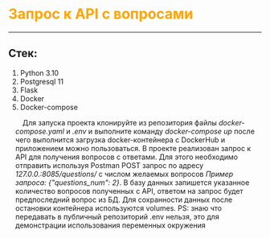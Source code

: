 # <span style="color: orange;">Запрос к API с вопросами</span>

---

## Стек:

1. Python 3.10
2. Postgresql 11
3. Flask
4. Docker
5. Docker-compose

<span style="text-indent: 1em; display: block; margin-left: 1em;">Для запуска проекта клонируйте из репозитория
файлы *docker-compose.yaml* и *.env* и выполните команду *docker-compose up* после чего выполнится загрузка
docker-контейнера с DockerHub и приложением можно пользоваться.
В проекте реализован запрос к API для получения вопросов с ответами. Для этого необходимо отправить используя Postman
POST запрос по адресу <span>*127.0.0.:8085/questions/*<span> с числом желаемых вопросов <span>*Пример запроса:
{"questions_num": 2}*.<span> В базу данных запишется указанное количество вопросов полученных с API, ответом на запрос
будет предпоследний вопрос из БД. Для сохранности данных после остановки контейнера используются volumes.
PS: знаю что передавать в публичный репозиторий .env нельзя, это для демонстрации использования переменных окружения